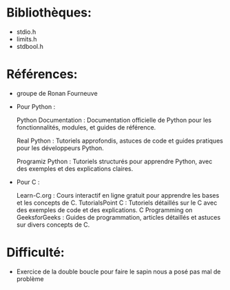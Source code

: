 # Bibliothèques:               
* stdio.h               
* limits.h
* stdbool.h        

# Références:               
* groupe de Ronan Fourneuve         

* Pour Python :

    Python Documentation : Documentation officielle de Python pour les fonctionnalités, modules, et guides de référence.
  
    Real Python : Tutoriels approfondis, astuces de code et guides pratiques pour les développeurs Python.
  
    Programiz Python : Tutoriels structurés pour apprendre Python, avec des exemples et des explications claires.

* Pour C :

    Learn-C.org : Cours interactif en ligne gratuit pour apprendre les bases et les concepts de C.
    TutorialsPoint C : Tutoriels détaillés sur le C avec des exemples de code et des explications.
    C Programming on GeeksforGeeks : Guides de programmation, articles détaillés et astuces sur divers concepts de C.              
      

# Difficulté:             
* Exercice de la double boucle pour faire le sapin nous a posé pas mal de problème
             

        
